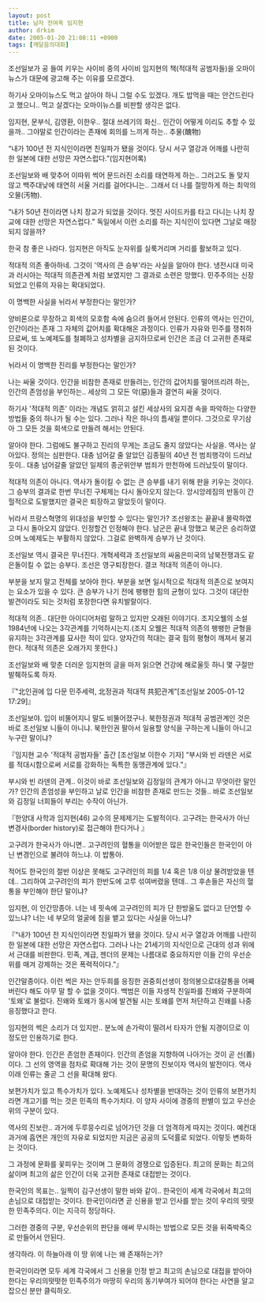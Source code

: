 ```yaml
---
layout: post
title: 남자 전여옥 임지현
author: drkim
date: 2005-01-20 21:08:11 +0900
tags: [깨달음의대화]
---
```

조선일보가 공 들여 키우는 사이비 중의 사이비 임지현의 책(적대적 공범자들)을 오마이뉴스가 대문에 광고해 주는 이유를 모르겠다.    
  
하기사 오마이뉴스도 먹고 살아야 하니 그럴 수도 있겠다. 개도 밥먹을 때는 안건드린다고 했으니.. 먹고 살겠다는 오마이뉴스를 비판할 생각은 없다. 
  
  
임지현, 문부식, 김영환, 이한우.. 절대 쓰레기의 화신.. 인간이 어떻게 이리도 추할 수 있을까.. 그야말로 인간이라는 존재에 회의를 느끼게 하는.. 추물(醜物)    
  
“내가 100년 전 지식인이라면 친일파가 됐을 것이다. 당시 서구 열강과 어깨를 나란히 한 일본에 대한 선망은 자연스럽다.”(임지현어록)    
  
조선일보와 배 맞추어 이따위 썩어 문드러진 소리를 태연하게 하는.. 그러고도 돌 맞지 않고 백주대낮에 태연히 서울 거리를 걸어다니는.. 그래서 더 나를 절망하게 하는 최악의 오물(汚物).    
  
“내가 50년 전이라면 나치 장교가 되었을 것이다. 멋진 사이드카를 타고 다니는 나치 장교에 대한 선망은 자연스럽다.” 독일에서 이런 소리를 하는 지식인이 있다면 그날로 매장되지 않을까?    
  
한국 참 좋은 나라다. 임지현은 아직도 눈자위를 실룩거리며 거리를 활보하고 있다.    
  
적대적 의존 좋아하네. 그것이 '역사의 큰 승부'라는 사실을 알아야 한다. 냉전시대 미국과 러시아는 적대적 의존관계 처럼 보였지만 그 결과로 소련은 망했다. 민주주의는 신장되었고 인류의 자유는 확대되었다.    
  
이 명백한 사실을 뉘라서 부정한다는 말인가?    
  
양비론으로 무장하고 회색의 모호함 속에 숨으려 들어서 안된다. 인류의 역사는 인간이, 인간이라는 존재 그 자체의 값어치를 확대해온 과정이다. 인류가 자유와 민주를 쟁취하므로써, 또 노예제도를 철폐하고 성차별을 금지하므로써 인간은 조금 더 고귀한 존재로 된 것이다.    
  
뉘라서 이 명백한 진리를 부정한다는 말인가?    
  
나는 싸울 것이다. 인간을 비참한 존재로 만들려는, 인간의 값어치를 떨어뜨리려 하는, 인간의 존엄성을 부인하는.. 세상의 그 모든 악(惡)들과 결연히 싸울 것이다.    
  
하기사 '적대적 의존' 이라는 개념도 얽히고 설킨 세상사의 요지경 속을 파악하는 다양한 방법들 중의 하나가 될 수는 있다. 그러나 작은 하나의 틈새일 뿐이다. 그것으로 무기삼아 그 모든 것을 회색으로 만들려 해서는 안된다.    
  
알아야 한다. 그럼에도 불구하고 진리의 무게는 조금도 줄지 않았다는 사실을. 역사는 살아있다. 정의는 심판한다. 대충 넘어갈 줄 알았던 김종필의 40년 전 범죄행각이 드러났듯이.. 대충 넘어갈줄 알았던 일제의 종군위안부 범죄가 만천하에 드러났듯이 말이다.    
  
적대적 의존이 아니다. 역사가 돌이킬 수 없는 큰 승부를 내기 위해 판을 키우는 것이다. 그 승부의 결과로 한번 무너진 구체제는 다시 돌아오지 않는다. 앙시앙레짐의 반동이 간헐적으로 도발했지만 결국은 퇴장하고 말았듯이 말이다.    
  
뉘라서 프랑스혁명의 위대성을 부인할 수 있다는 말인가? 조선왕조는 끝끝내 몰락하였고 다시 돌아오지 않았다. 인정할건 인정해야 한다. 남군은 끝내 망했고 북군은 승리하였으며 노예제도는 부활하지 않았다. 그걸로 완벽하게 승부가 난 것이다.    
  
조선일보 역시 결국은 무너진다. 개혁세력과 조선일보의 싸움은미국의 남북전쟁과도 같은돌이킬 수 없는 승부다. 조선은 영구퇴장한다. 결코 적대적 의존이 아니다. 
  
  
부분을 보지 말고 전체를 보아야 한다. 부분을 보면 일시적으로 적대적 의존으로 보여지는 요소가 있을 수 있다. 큰 승부가 나기 전에 팽팽한 힘의 균형이 있다. 그것이 대단한 발견이라도 되는 것처럼 포장한다면 유치발랄이다.    
  
적대적 의존.. 대단한 아이디어처럼 말하고 있지만 오래된 이야기다. 조지오웰의 소설 1984년에 나오는 3각관계를 기억하시는지.(조지 오웰은 적대적 의존의 팽팽한 균형을 유지하는 3각관계를 묘사한 적이 있다. 양자간의 적대는 결국 힘의 평형이 깨져서 붕괴한다. 적대적 의존은 오래가지 못한다.)    
  
조선일보와 배 맞춘 더러운 임지현의 글을 마저 읽으면 건강에 해로울듯 하니 몇 구절만 발췌하도록 하자.    
  
『"北인권에 입 다문 민주세력, 北정권과 적대적 共犯관계"[조선일보 2005-01-12 17:29]』    
  
조선일보야. 입이 비뚤어지니 말도 비뚤어졌구나. 북한정권과 적대적 공범관계인 것은 바로 조선일보 니들이 아니냐. 북한인권 팔아서 일용할 양식을 구하는게 니들이 아니고 누구란 말이냐?    
  
『임지현 교수 '적대적 공범자들' 출간 [조선일보 이한수 기자] “부시와 빈 라덴은 서로를 적대시함으로써 서로를 강화하는 독특한 동맹관계에 있다.”』 
  
  
부시와 빈 라덴의 관계.. 이것이 바로 조선일보와 김정일의 관계가 아니고 무엇이란 말인가? 인간의 존엄성을 부인하고 날로 인간을 비참한 존재로 만드는 것들.. 바로 조선일보와 김정일 너희들이 부리는 수작이 아닌가.    
  
『한양대 사학과 임지현(46) 교수의 문제제기는 도발적이다. 고구려는 한국사가 아닌 변경사(border history)로 접근해야 한다거나 』    
  
고구려가 한국사가 아니면.. 고구려인의 혈통을 이어받은 많은 한국인들은 한국인이 아닌 변경인으로 불려야 하느냐. 이 밥통아.    
  
적어도 한국인의 절반 이상은 못해도 고구려인의 피를 1/4 혹은 1/8 이상 물려받았을 텐데.. 그리하여 고구려인의 피가 한반도에 고루 섞여버렸을 텐데.. 그 후손들은 자신의 혈통을 부인해야 한단 말이냐? 
  
  
임지현, 이 인간망종아. 너는 네 핏속에 고구려인의 피가 단 한방울도 없다고 단언할 수 있느냐? 너는 네 부모의 얼굴에 침을 뱉고 있다는 사실을 아느냐?    
  
『“내가 100년 전 지식인이라면 친일파가 됐을 것이다. 당시 서구 열강과 어깨를 나란히 한 일본에 대한 선망은 자연스럽다. 그러나 나는 21세기의 지식인으로 근대의 성과 위에서 근대를 비판한다. 민족, 계급, 젠더의 문제는 나름대로 중요하지만 이들 간의 우선순위를 매겨 강제하는 것은 폭력적이다.”』    
  
인간말종이다. 이런 썩은 자는 안두희를 응징한 권중희선생이 정의봉으로대갈통을 어째버린다 해도 아무 말 할 수 없을 것이다. 백범은 이들 자생적 친일파를 진왜와 구분하여 '토왜'로 불렀다. 진왜와 토왜가 동시에 발견될 시는 토왜를 먼저 처단하고 진왜를 나중 응징했다고 한다.    
  
임지현의 썩은 소리가 더 있지만.. 분노에 손가락이 떨려서 타자가 안될 지경이므로 이 정도만 인용하기로 한다.    
  
알아야 한다. 인간은 존엄한 존재이다. 인간의 존엄을 지향하여 나아가는 것이 곧 선(善)이다. 그 선의 영역을 점차로 확대해 가는 것이 문명의 진보이자 역사의 발전이다. 역사이래 인류는 줄곧 그 선을 확대해 왔다. 
  
  
보편가치가 있고 특수가치가 있다. 노예제도나 성차별을 반대하는 것이 인류의 보편가치라면 개고기를 먹는 것은 민족의 특수가치다. 이 양자 사이에 경중의 판별이 있고 우선순위의 구분이 있다.    
  
역사의 진보란.. 과거에 두루뭉수리로 넘어가던 것을 더 엄격하게 따지는 것이다. 예컨대 과거에 흡연은 개인의 자유로 되었지만 지금은 공공의 도덕률로 되었다. 이렇듯 변화하는 것이다.    
  
그 과정에 문화를 꽃피우는 것이며 그 문화의 경쟁으로 입증된다. 최고의 문화는 최고의 삶이며 최고의 삶은 인간이 더욱 고귀한 존재로 대접받는 것이다. 
  
  
한국인의 목표는.. 일찍이 김구선생이 말한 바와 같이.. 한국인이 세계 각국에서 최고의 손님으로 대접받는 것이다. 한국인이라면 곧 신용을 받고 인사를 받는 것이 우리의 떳떳한 민족주의다. 이는 지극히 정당하다.    
  
그러한 경중의 구분, 우선순위의 판단을 애써 무시하는 방법으로 모든 것을 뒤죽박죽으로 만들어서 안된다.    
  
생각하라. 이 하늘아래 이 땅 위에 나는 왜 존재하는가?    

  
   
  
한국인이라면 모두 세계 각국에서 그 신용을 인정 받고 최고의 손님으로 대접을 받아야 한다는 우리의떳떳한 민족주의가 마땅히 우리의 동기부여가 되어야 한다는 사연을 알고잡으신 분만 클릭하오.